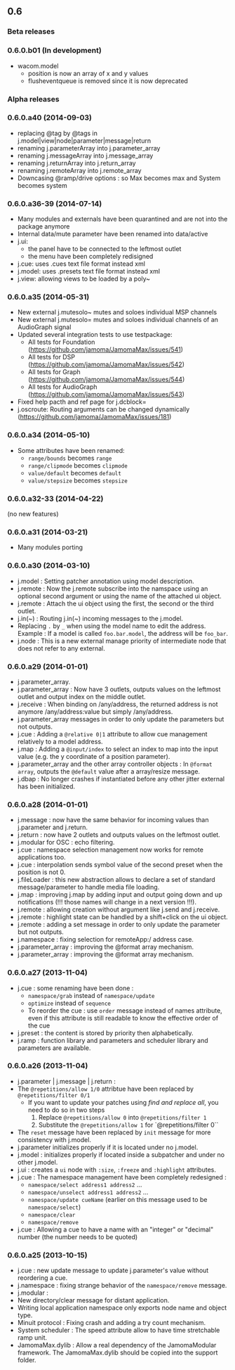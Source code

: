 ## 0.6

### Beta releases

### 0.6.0.b01 (In development)

- wacom.model
	- position is now an array of x and y values
	- flusheventqueue is removed since it is now deprecated

### Alpha releases

### 0.6.0.a40 (2014-09-03)

- replacing @tag by @tags in j.model|view|node|parameter|message|return
- renaming j.parameterArray into j.parameter_array
- renaming j.messageArray into j.message_array
- renaming j.returnArray into j.return_array
- renaming j.remoteArray into j.remote_array
- Downcasing @ramp/drive options : so Max becomes max and System becomes system



### 0.6.0.a36-39 (2014-07-14)

- Many modules and externals have been quarantined and are not into the package anymore
- Internal data/mute parameter have been renamed into data/active
- j.ui: 
	- the panel have to be connected to the leftmost outlet
	- the menu have been completely redisigned
- j.cue: uses .cues text file format instead xml
- j.model: uses .presets text file format instead xml
- j.view: allowing views to be loaded by a poly~



### 0.6.0.a35 (2014-05-31)

- New external j.mutesolo~ mutes and soloes individual MSP channels
- New external j.mutesolo= mutes and soloes individual channels of an AudioGraph signal
- Updated several integration tests to use testpackage:
    - All tests for Foundation (https://github.com/jamoma/JamomaMax/issues/541)
    - All tests for DSP (https://github.com/jamoma/JamomaMax/issues/542)
    - All tests for Graph (https://github.com/jamoma/JamomaMax/issues/544)
    - All tests for AudioGraph (https://github.com/jamoma/JamomaMax/issues/543)
- Fixed help pacth and ref page for j.dcblock=
- j.oscroute: Routing arguments can be changed dynamically (https://github.com/jamoma/JamomaMax/issues/181)



### 0.6.0.a34 (2014-05-10)

- Some attributes have been renamed:
    - `range/bounds` becomes `range`
    - `range/clipmode` becomes `clipmode`
    - `value/default` becomes `default`
    - `value/stepsize` becomes `stepsize`



### 0.6.0.a32-33 (2014-04-22)

(no new features)



### 0.6.0.a31 (2014-03-21)

- Many modules porting



### 0.6.0.a30 (2014-03-10)

- j.model : Setting patcher annotation using model description.
- j.remote : Now the j.remote subscribe into the namspace using an optional second argument or using the name of the attached ui object.
- j.remote : Attach the ui object using the first, the second or the third outlet.
- j.in(~) : Routing j.in(~) incoming messages to the j.model.
- Replacing `.` by `_` when using the model name to edit the address. Example : If a model is called `foo.bar.model`, the address will be `foo_bar`.
- j.node : This is a new external manage priority of intermediate node that does not refer to any external.



### 0.6.0.a29 (2014-01-01)

- j.parameter_array.
- j.parameter_array : Now have 3 outlets, outputs values on the leftmost outlet and output index on the middle outlet.
- j.receive : When binding on /any/address, the returned address is not anymore /any/address:value but simply /any/address.
- j.parameter_array messages in order to only update the parameters but not outputs.
- j.cue : Adding a `@relative 0|1` attribute to allow cue management relatively to a model address.
- j.map : Adding a `@input/index` to select an index to map into the input value (e.g. the y coordinate of a position parameter).
- j.parameter_array and the other array controller objects : In `@format array`, outputs the `@default` value after a array/resize message.
- j.dbap : No longer crashes if instantiated before any other jitter external has been initialized.



### 0.6.0.a28 (2014-01-01)

- j.message : now have the same behavior for incoming values than j.parameter and j.return.
- j.return : now have 2 outlets and outputs values on the leftmost outlet.
- j.modular for OSC : echo filtering.
- j.cue : namespace selection management now works for remote applications too.
- j.cue : interpolation sends symbol value of the second preset when the position is not 0.
- j.fileLoader : this new abstraction allows to declare a set of standard message/parameter to handle media file loading.
- j.map : improving j.map by adding input and output going down and up notifications (!!! those names will change in a next version !!!).
- j.remote : allowing creation without argument like j.send and j.receive.
- j.remote : highlight state can be handled by a shift+click on the ui object.
- j.remote : adding a set message in order to only update the parameter but not outputs.
- j.namespace : fixing selection for remoteApp:/ address case.
- j.parameter_array : improving the @format array mechanism.
- j.parameter_array : improving the @format array mechanism.



### 0.6.0.a27 (2013-11-04)

- j.cue : some renaming have been done :
    - `namespace/grab` instead of `namespace/update`
    - `optimize` instead of `sequence`
    - To reorder the cue : use `order` message instead of names attribute, even if this attribute is still readable to know the effective order of the cue
- j.preset : the content is stored by priority then alphabetically.
- j.ramp : function library and parameters and scheduler library and parameters are available.



### 0.6.0.a26 (2013-11-04)

- j.parameter | j.message | j.return :
- The `@repetitions/allow 1/0` attribtue have been replaced by `@repetitions/filter 0/1`
    - If you want to update your patches using _find and replace all_, you need to do so in two steps
        1. Replace `@repetitions/allow 0` into ``@repetitions/filter 1``
        2. Substitute the `@repetitions/allow 1` for `@repetitions/filter 0``
- The `reset` message have been replaced by `init` message for more consistency with j.model.
- j.parameter initializes properly if it is located under no j.model.
- j.model : initializes properly if located inside a subpatcher and under no other j.model.
- j.ui : creates a `ui` node with `:size`, `:freeze` and `:highlight` attributes.
- j.cue : The namespace management have been completely redesigned :
    - `namespace/select address1 address2` …
    - `namespace/unselect address1 address2` …
    - `namespace/update cueName` (earlier on this message used to be `namespace/select`)
    - `namespace/clear`
    - `namespace/remove`
- j.cue : Allowing a cue to have a name with an "integer" or "decimal" number (the number needs to be quoted)



### 0.6.0.a25 (2013-10-15)

- j.cue : new update message to update j.parameter's value without reordering a cue.
- j.namespace : fixing strange behavior of the `namespace/remove` message.
- j.modular :
- New directory/clear message for distant application.
- Writing local application namespace only exports node name and object type.
- Minuit protocol : Fixing crash and adding a try count mechanism.
- System scheduler : The speed attribute allow to have time stretchable ramp unit.
- JamomaMax.dylib : Allow a real dependency of the JamomaModular framework. The JamomaMax.dylib should be copied into the support folder.